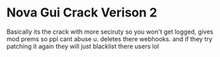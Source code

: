 # Nova Gui Crack Verison 2

Basically its the crack with more seciruty so you won't get logged, gives mod prems so ppl cant abuse u. deletes there webhooks. and if they try patching it again they will just blacklist there users lol

